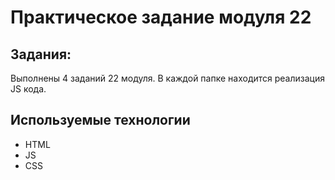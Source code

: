 # Практическое задание модуля 22

## Задания:

Выполнены 4 заданий 22 модуля. В каждой папке находится реализация JS кода. 

## Используемые технологии

* HTML
* JS
* CSS